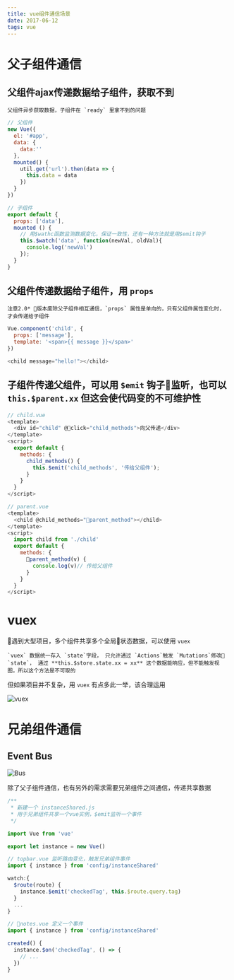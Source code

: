 ```yaml
---
title: vue组件通信场景
date: 2017-06-12
tags: vue
---
```


# 父子组件通信
## 父组件ajax传递数据给子组件，获取不到
    父组件异步获取数据，子组件在 `ready` 里拿不到的问题
```js
// 父组件
new Vue({
  el: '#app',
  data: {
    data:''
  },
  mounted() {
    util.get('url').then(data => {
      this.data = data
    })
  }
})

// 子组件
export default {
  props: ['data'],
  mounted () {
    // 用$wathc函数监测数据变化，保证一致性，还有一种方法就是用$emit钩子
    this.$watch('data', function(newVal, oldVal){
      console.log('newVal')
    });
  }
}

```
## 父组件传递数据给子组件，用 `props`

    注意2.0* 版本废除父子组件相互通信，`props` 属性是单向的，只有父组件属性变化时，才会传递给子组件

```js
Vue.component('child', {
  props: ['message'],
  template: '<span>{{ message }}</span>'
})

<child message="hello!"></child>
```

## 子组件传递父组件，可以用 `$emit` 钩子监听，也可以`this.$parent.xx` 但这会使代码变的不可维护性

```js
// child.vue
<template>
  <div id="child" @click="child_methods">向父传递</div>
</template>
<script>
  export default {
    methods: {
      child_methods() {
        this.$emit('child_methods', '传给父组件');
      }
    }
  }
</script>

// parent.vue
<template>
  <child @child_methods="parent_method"></child>
</template>
<script>
  import child from './child'
  export default {
    methods: {
      parent_method(v) {
        console.log(v)// 传给父组件
      }
    }
  }
</script>
```

# vuex
遇到大型项目，多个组件共享多个全局状态数据，可以使用 `vuex`

    `vuex` 数据统一存入 `state`字段， 只允许通过 `Actions`触发 `Mutations`修改 `state`， 通过 **this.$store.state.xx = xx** 这个数据能响应，但不能触发视图，所以这个方法是不可取的

但如果项目并不复杂，用 `vuex` 有点多此一举，该合理运用

![vuex](https://ohv0hyr4v.qnssl.com/vuex.png)

# 兄弟组件通信
## Event Bus
![Bus](https://ohv0hyr4v.qnssl.com/687474703a2f2f696d6731372e706f636f2e636e2f6d79706f636f2f6d7970686f746f2f32303135303530312f32312f31373335363236333432303135303530313231323134383038312e706e673f31303234783338335f313230.png)

除了父子组件通信，也有另外的需求需要兄弟组件之间通信，传递共享数据

```js
/**
 * 新建一个 instanceShared.js
 * 用于兄弟组件共享一个vue实例，$emit监听一个事件
 */

import Vue from 'vue'

export let instance = new Vue()
```

```js
// topbar.vue 监听路由变化，触发兄弟组件事件
import { instance } from 'config/instanceShared'

watch:{
  $route(route) {
    instance.$emit('checkedTag', this.$route.query.tag)
  }
  ...
}
```

```js
// notes.vue 定义一个事件
import { instance } from 'config/instanceShared'

created() {
  instance.$on('checkedTag', () => {
    // ...
  })
}

```

